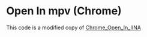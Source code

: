 # Open In mpv (Chrome)

This code is a modified copy of [Chrome_Open_In_IINA](https://github.com/iina/iina/tree/develop/browser/Chrome_Open_In_IINA)